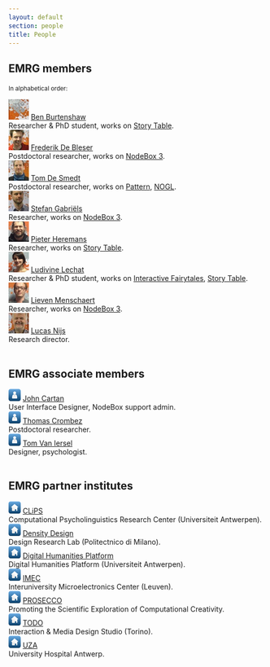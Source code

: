 ```yaml
---
layout: default
section: people
title: People
---
```


<h2>EMRG members</h2>
<p><small>In alphabetical order:</small></p>

<div class="box">
	<img src="/media/people/blank-s.jpg" />
	<a href="ben-burtenshaw.html">Ben Burtenshaw</a><br>Researcher &amp; PhD student, works on
	<a href="../projects/story-table.html" class="tag-project">Story Table</a>.
</div>

<div class="box">
	<img src="/media/people/frederik-s.jpg" />
	<a href="frederik-de-bleser.html">Frederik De Bleser</a><br>Postdoctoral researcher, works on
	<a href="../software/nodebox-3.html" class="tag-software">NodeBox 3</a>.
</div>

<div class="box">
	<img src="/media/people/tom-s.jpg" />
	<a href="tom-de-smedt.html">Tom De Smedt</a><br>Postdoctoral researcher, works on
	<a href="http://www.clips.ua.ac.be/pages/pattern" class="tag-software">Pattern</a>,
	<a href="../software/nodebox-opengl.html" class="tag-software">NOGL</a>.
</div>

<div class="box">
	<img src="/media/people/stefan-s.jpg" />
	<a href="stefan-gabriels.html">Stefan Gabriëls</a><br>Researcher, works on
	<a href="../software/nodebox-3.html" class="tag-software">NodeBox 3</a>.
</div>

<div class="box">
	<img src="/media/people/pieter-s.jpg" />
	<a href="pieter-heremans.html">Pieter Heremans</a><br>Researcher, works on
	<a href="../projects/story-table.html" class="tag-project">Story Table</a>.
</div>

<div class="box">
	<img src="/media/people/ludivine-s.jpg" />
	<a href="ludivine-lechat.html">Ludivine Lechat</a><br>Researcher &amp; PhD student, works on
	<a href="../projects/interactive-fairytales.html" class="tag-project">Interactive Fairytales</a>,
	<a href="../projects/story-table.html" class="tag-project">Story Table</a>.
</div>

<div class="box">
	<img src="/media/people/lieven-s.jpg" />
	<a href="lieven-menschaert.html">Lieven Menschaert</a><br>Researcher, works on
	<a href="../software/nodebox-3.html" class="tag-software">NodeBox 3</a>.
</div>

<div class="box">
	<img src="/media/people/lucas-s.jpg" />
	<a href="lucas-nijs.html">Lucas Nijs</a><br>Research director.
</div>

<br>
<h2>EMRG associate members</h2>

<div class="box">
	<img src="/media/img/avatar.png" />
	<a href="http://theappslab.com/author/john-cartan/">John Cartan</a>
	<br>User Interface Designer, NodeBox support admin.
</div>

<div class="box">
	<img src="/media/img/avatar.png" />
	<a href="http://www.ua.ac.be/thomas.crombez">Thomas Crombez</a>
	<br>Postdoctoral researcher.
</div>

<div class="box">
	<img src="/media/img/avatar.png" />
	<a href="http://madrobot.be">Tom Van Iersel</a>
	<br>Designer, psychologist.
</div>

<br>
<h2>EMRG partner institutes</h2>

<div class="box">
	<img src="/media/img/home.png" />
	<a target="_blank" href="http://www.clips.ua.ac.be">CLiPS</a>
	<br>Computational Psycholinguistics Research Center (Universiteit Antwerpen).
</div>

<div class="box">
	<img src="/media/img/home.png" />
	<a target="_blank" href="http://www.densitydesign.org">Density Design</a>
	<br>Design Research Lab (Politectnico di Milano).
</div>

<div class="box">
	<img src="/media/img/home.png" />
	<a target="_blank" href="http://dighum.uantwerpen.be">Digital Humanities Platform</a>
	<br>Digital Humanities Platform (Universiteit Antwerpen).
</div>

<div class="box">
	<img src="/media/img/home.png" />
	<a target="_blank" href="http://www.imec.be">IMEC</a>
	<br>Interuniversity Microelectronics Center (Leuven).
</div>

<div class="box">
	<img src="/media/img/home.png" />
	<a target="_blank" href="http://prosecco-network.eu">PROSECCO</a>
	<br>Promoting the Scientific Exploration of Computational Creativity.
</div>

<div class="box">
	<img src="/media/img/home.png" />
	<a target="_blank" href="http://www.todo.to.it">TODO</a>
	<br>Interaction &amp; Media Design Studio (Torino).
</div>

<div class="box">
	<img src="/media/img/home.png" />
	<a target="_blank" href="http://www.uza.be">UZA</a>
	<br>University Hospital Antwerp.
</div>
